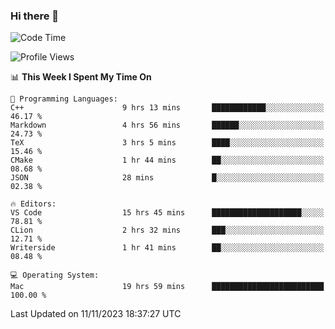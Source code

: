### Hi there 👋

<!--START_SECTION:waka-->
![Code Time](http://img.shields.io/badge/Code%20Time-84%20hrs%2027%20mins-blue)

![Profile Views](http://img.shields.io/badge/Profile%20Views-15-blue)

📊 **This Week I Spent My Time On** 

```text
💬 Programming Languages: 
C++                      9 hrs 13 mins       ████████████░░░░░░░░░░░░░   46.17 % 
Markdown                 4 hrs 56 mins       ██████░░░░░░░░░░░░░░░░░░░   24.73 % 
TeX                      3 hrs 5 mins        ████░░░░░░░░░░░░░░░░░░░░░   15.46 % 
CMake                    1 hr 44 mins        ██░░░░░░░░░░░░░░░░░░░░░░░   08.68 % 
JSON                     28 mins             █░░░░░░░░░░░░░░░░░░░░░░░░   02.38 % 

🔥 Editors: 
VS Code                  15 hrs 45 mins      ████████████████████░░░░░   78.81 % 
CLion                    2 hrs 32 mins       ███░░░░░░░░░░░░░░░░░░░░░░   12.71 % 
Writerside               1 hr 41 mins        ██░░░░░░░░░░░░░░░░░░░░░░░   08.48 % 

💻 Operating System: 
Mac                      19 hrs 59 mins      █████████████████████████   100.00 % 
```


 Last Updated on 11/11/2023 18:37:27 UTC
<!--END_SECTION:waka-->

<!--
**JackeyHua-SJTU/JackeyHua-SJTU** is a ✨ _special_ ✨ repository because its `README.md` (this file) appears on your GitHub profile.

Here are some ideas to get you started:

- 🔭 I’m currently working on ...
- 🌱 I’m currently learning ...
- 👯 I’m looking to collaborate on ...
- 🤔 I’m looking for help with ...
- 💬 Ask me about ...
- 📫 How to reach me: ...
- 😄 Pronouns: ...
- ⚡ Fun fact: ...
-->
